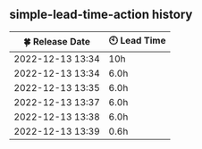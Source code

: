 ## simple-lead-time-action history

| :four_leaf_clover: Release Date | :clock10: Lead Time |
| ---- | ---- |
| 2022-12-13 13:34 | 10h |
| 2022-12-13 13:34 | 6.0h |
| 2022-12-13 13:35 | 6.0h |
| 2022-12-13 13:37 | 6.0h |
| 2022-12-13 13:38 | 6.0h |
| 2022-12-13 13:39 | 0.6h |
